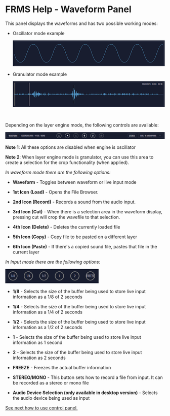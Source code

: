 # FRMS Help - Waveform Panel

This panel displays the waveforms and has two possible working modes:

- Oscillator mode example

    <img src="/frms/images/oscillator-display.png" style="padding: 0px; bottom-padding: 0px;"/>

- Granulator mode example

    <img src="/frms/images/wavefile-display.png" style="padding: 0px; bottom-padding: 0px;"/>

<br/>

Depending on the layer engine mode, the following controls are available:

<img src="/frms/images/waveform-panel.png" style="padding: 0px; bottom-padding: 0px;"/>

**Note 1**: All these options are disabled when engine is oscillator

**Note 2**: When layer engine mode is granulator, you can use this area to create a selection for the crop functionality (when applied).

_In waveform mode there are the following options:_

- **Waveform** - Toggles between waveform or live input mode

- **1st Icon (Load)** - Opens the File Browser.

- **2nd Icon (Record)** - Records a sound from the audio input.

- **3rd Icon (Cut)** - When there is a selection area in the waveform display, pressing cut will crop the wavefile to that selection.

- **4th Icon (Delete)** - Deletes the currently loaded file

- **5th Icon (Copy)** - Copy file to be pasted on a different layer

- **6th Icon (Paste)** - If there's a copied sound file, pastes that file in the current layer

_In Input mode there are the following options:_

<img src="/frms/images/input-options.png" style="padding: 0px; bottom-padding: 0px;"/>

- **1/8** - Selects the size of the buffer being used to store live input information as a 1/8 of 2 seconds

- **1/4** - Selects the size of the buffer being used to store live input information as a 1/4 of 2 seconds

- **1/2** - Selects the size of the buffer being used to store live input information as a 1/2 of 2 seconds

- **1** - Selects the size of the buffer being used to store live input information as 1 second

- **2** - Selects the size of the buffer being used to store live input information as 2 seconds

- **FREEZE** - Freezes the actual buffer information

- **STEREO/MONO** - This button sets how to record a file from input. It can be recorded as a stereo or mono file

- **Audio Device Selection (only available in desktop version)** - Selects the audio device being used as input

[See next how to use control panel.](control-panel)
